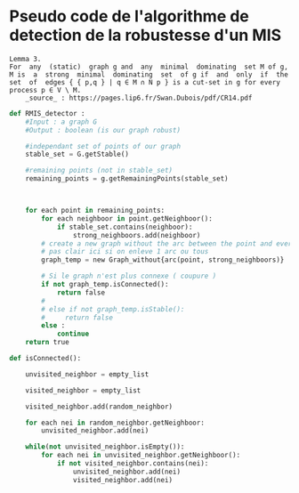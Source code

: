 # Pseudo code de l'algorithme de detection de la robustesse d'un MIS

    Lemma 3.
    For  any  (static)  graph g and  any  minimal  dominating  set M of g, M is  a  strong  minimal  dominating  set  of g if  and  only  if  the  set  of  edges { { p,q } | q ∈ M ∩ N p } is a cut-set in g for every process p ∈ V \ M.
        _source_ : https://pages.lip6.fr/Swan.Dubois/pdf/CR14.pdf



```py
def RMIS_detector : 
    #Input : a graph G
    #Output : boolean (is our graph robust)

    #independant set of points of our graph
    stable_set = G.getStable()

    #remaining points (not in stable_set)
    remaining_points = g.getRemainingPoints(stable_set)



    for each point in remaining_points:
        for each neighboor in point.getNeighboor():
            if stable_set.contains(neighboor):
                strong_neighboors.add(neighboor)
        # create a new graph without the arc between the point and every independant neighboors
        # pas clair ici si on enleve 1 arc ou tous
        graph_temp = new Graph_without{arc(point, strong_neighboors)}

        # Si le graph n'est plus connexe ( coupure )
        if not graph_temp.isConnected():
            return false
        # 
        # else if not graph_temp.isStable():
        #     return false
        else :
            continue
    return true

def isConnected():

    unvisited_neighbor = empty_list

    visited_neighbor = empty_list

    visited_neighbor.add(random_neighbor)

    for each nei in random_neighbor.getNeighboor:
        unvisited_neighbor.add(nei)

    while(not unvisited_neighbor.isEmpty()):
        for each nei in unvisited_neighbor.getNeighboor():
            if not visited_neighbor.contains(nei):
                unvisited_neighbor.add(nei)
                visited_neighbor.add(nei)


```
